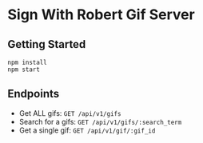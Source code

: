 # Sign With Robert Gif Server

## Getting Started

```
npm install
npm start
```


## Endpoints

* Get ALL gifs: `GET /api/v1/gifs`
* Search for a gifs: `GET /api/v1/gifs/:search_term`
* Get a single gif: `GET /api/v1/gif/:gif_id`
